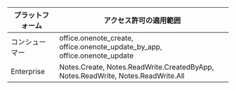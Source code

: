 | プラットフォーム | アクセス許可の適用範囲 |
|------|------|
| コンシューマー | office.onenote_create, office.onenote_update_by_app, office.onenote_update |
| Enterprise | Notes.Create, Notes.ReadWrite.CreatedByApp, Notes.ReadWrite, Notes.ReadWrite.All |  